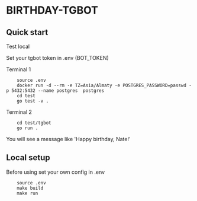 # BIRTHDAY-TGBOT

## Quick start

Test local

Set your tgbot token in .env (BOT_TOKEN) 

Terminal 1

```
    source .env
    docker run -d --rm -e TZ=Asia/Almaty -e POSTGRES_PASSWORD=passwd -p 5432:5432 --name postgres  postgres
    cd test
    go test -v .
```

Terminal 2

```
    cd test/tgbot
    go run .
```

You will see a message like 'Happy birthday, Nate!'

## Local setup

Before using set your own config in .env

```
    source .env
    make build
    make run
```



